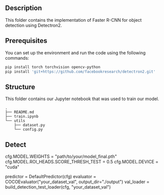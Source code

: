 ## Description
This folder contains the implementation of Faster R-CNN for object detection using Detectron2.

## Prerequisites
You can set up the environment and run the code using the following commands:
```bash
pip install torch torchvision opencv-python
pip install 'git+https://github.com/facebookresearch/detectron2.git'
```

## Structure
This folder contains our Jupyter notebook that was used to train our model.
```
.
├── README.md
├── train.ipynb
└── utils
    ├── dataset.py
    └── config.py
```

## Detect

cfg.MODEL.WEIGHTS = "path/to/your/model_final.pth"
cfg.MODEL.ROI_HEADS.SCORE_THRESH_TEST = 0.5
cfg.MODEL.DEVICE = "cuda"

predictor = DefaultPredictor(cfg)
evaluator = COCOEvaluator("your_dataset_val", output_dir="./output")
val_loader = build_detection_test_loader(cfg, "your_dataset_val")


